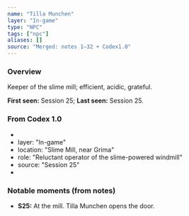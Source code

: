 ```yaml
---
name: "Tilla Munchen"
layer: "In-game"
type: "NPC"
tags: ["npc"]
aliases: []
source: "Merged: notes 1–32 + Codex1.0"
---
```

### Overview
Keeper of the slime mill; efficient, acidic, grateful.

**First seen:** Session 25; **Last seen:** Session 25.

### From Codex 1.0
- 
- layer: "In-game"
- location: "Slime Mill, near Grima"
- role: "Reluctant operator of the slime-powered windmill"
- source: "Session 25"
- 

### Notable moments (from notes)
- **S25:** At the mill. Tilla Munchen opens the door.
